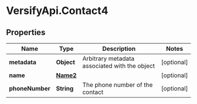 # VersifyApi.Contact4

## Properties

Name | Type | Description | Notes
------------ | ------------- | ------------- | -------------
**metadata** | **Object** | Arbitrary metadata associated with the object | [optional] 
**name** | [**Name2**](Name2.md) |  | [optional] 
**phoneNumber** | **String** | The phone number of the contact | [optional] 


